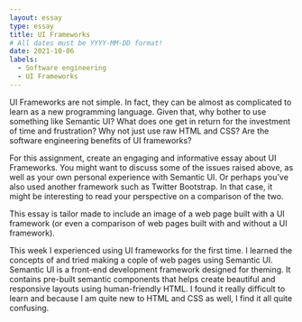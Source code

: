 ```yaml
---
layout: essay
type: essay
title: UI Frameworks  
# All dates must be YYYY-MM-DD format!
date: 2021-10-06
labels:
  - Software engineering 
  - UI Frameworks
---
```


UI Frameworks are not simple. In fact, they can be almost as complicated to learn as a new programming language. Given that, why bother to use something like Semantic UI? What does one get in return for the investment of time and frustration? Why not just use raw HTML and CSS? Are the software engineering benefits of UI frameworks?

For this assignment, create an engaging and informative essay about UI Frameworks. You might want to discuss some of the issues raised above, as well as your own personal experience with Semantic UI. Or perhaps you’ve also used another framework such as Twitter Bootstrap. In that case, it might be interesting to read your perspective on a comparison of the two.

This essay is tailor made to include an image of a web page built with a UI framework (or even a comparison of web pages built with and without a UI framework).

This week I experienced using UI frameworks for the first time. I learned the concepts of and tried making a cople of web pages using Semantic UI. Semantic UI 
is a front-end development framework designed for theming. It contains pre-built semantic components that helps create beautiful and responsive layouts using human-friendly HTML. I found it really difficult to learn and because I am quite new to HTML and CSS as well, I find it all quite confusing.
